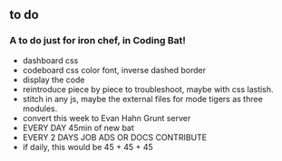 ## to do
### A to do just for iron chef, in Coding Bat!

* dashboard css
* codeboard css
color font, inverse
dashed border
* display the code
*  reintroduce piece by piece to troubleshoot, maybe with css lastish.
* stitch in any js, maybe the external files for mode tigers as three modules.
* convert this week to Evan Hahn Grunt server
* EVERY DAY 45min of new bat
* EVERY 2 DAYS JOB ADS OR DOCS CONTRIBUTE
* if daily, this would be 45 + 45 + 45

